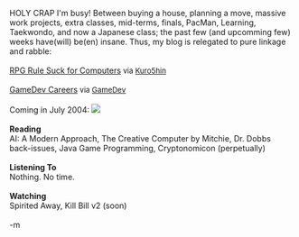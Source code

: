 HOLY CRAP I'm busy!  Between buying a house, planning a move, massive work projects, extra classes, mid-terms, finals, PacMan, Learning, Taekwondo, and now a Japanese class; the past few (and upcomming few) weeks have(will) be(en) insane.  Thus, my blog is relegated to pure linkage and rabble:
<br />
<br /><a href="http://www.kuro5hin.org/print/2004/4/10/231927/504">RPG Rule Suck for Computers</a> <font size="-1">via <a href="http://www.kuro5hin.org">Kuro5hin</a></font>
<br />
<br /><a href="http://www.gamedev.net/directory/careers/">GameDev Careers</a> <font size="-1">via <a href="http://www.gamedev.net">GameDev</a></font>
<br />
<br />Coming in July 2004: <a href="http://www.darkhorse.com/profile/profile.php?sku=13-290"><img src="http://westfieldcomics.com/wow/art/dh15.jpg"></a>
<br />
<br /><b>Reading</b>
<br />AI: A Modern Approach, The Creative Computer by Mitchie, Dr. Dobbs back-issues, Java Game Programming, Cryptonomicon (perpetually)
<br />
<br /><b>Listening To</b>
<br />Nothing.  No time.
<br />
<br /><b>Watching</b>
<br />Spirited Away, Kill Bill v2 (soon)
<br />
<br />-m
<br />